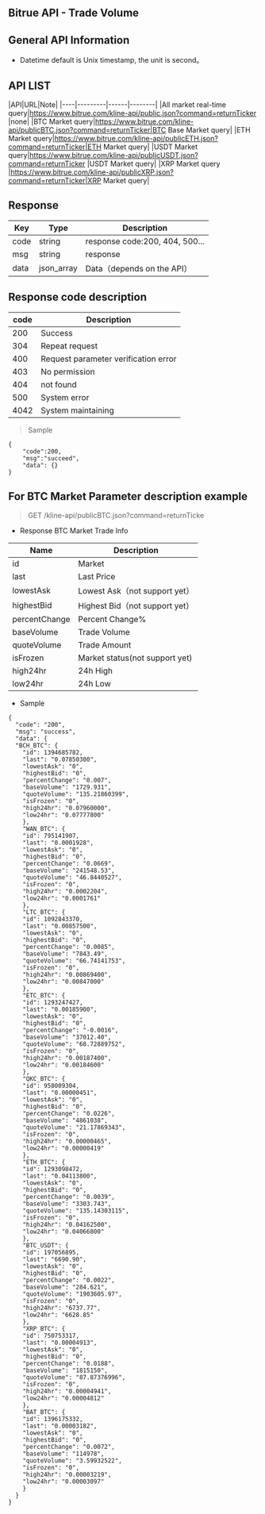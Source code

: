 
## Bitrue API - Trade Volume

## General API Information

- Datetime default is Unix timestamp, the unit is second。

## API LIST

|API|URL|Note|
|----|---------|------|--------|
|All market real-time query|https://www.bitrue.com/kline-api/public.json?command=returnTicker |none|
|BTC Market query|https://www.bitrue.com/kline-api/publicBTC.json?command=returnTicker|BTC Base Market query|
|ETH Market query|https://www.bitrue.com/kline-api/publicETH.json?command=returnTicker|ETH Market query|
|USDT Market query|https://www.bitrue.com/kline-api/publicUSDT.json?command=returnTicker |USDT Market query|
|XRP Market query |https://www.bitrue.com/kline-api/publicXRP.json?command=returnTicker|XRP Market query|

 
## Response
|Key|Type|Description|
|---|---|---|
|code|string|response code:200, 404, 500...|
|msg|string|response|
|data|json_array|Data（depends on the API）|

## Response code description
|code|Description|
|---|---|
|200|Success|
|304|Repeat request|
|400|Request parameter verification error|
|403|No permission|
|404|not found|
|500|System error|
|4042|System maintaining|

> Sample
```
{
    "code":200,
    "msg":"succeed",
    "data": {}
}
```


## For BTC Market Parameter description example

> GET /kline-api/publicBTC.json?command=returnTicke

- Response BTC Market Trade Info

|Name|Description|
|-----|-----|
|id|Market|
|last|Last Price|
|lowestAsk|Lowest Ask（not support yet）|
|highestBid|Highest Bid（not support yet）|
|percentChange|Percent Change%|
|baseVolume|Trade Volume|
|quoteVolume|Trade Amount|
|isFrozen|Market status(not support yet)|
|high24hr|24h High|
|low24hr|24h Low|
- Sample
```
{
  "code": "200",
  "msg": "success",
  "data": {
  "BCH_BTC": {
	"id": 1394685782,
	"last": "0.07850300",
	"lowestAsk": "0",
	"highestBid": "0",
	"percentChange": "0.007",
	"baseVolume": "1729.931",
	"quoteVolume": "135.21860399",
	"isFrozen": "0",
	"high24hr": "0.07960000",
	"low24hr": "0.07777800"
	},
	"WAN_BTC": {
	"id": 795141907,
	"last": "0.0001928",
	"lowestAsk": "0",
	"highestBid": "0",
	"percentChange": "0.0669",
	"baseVolume": "241548.53",
	"quoteVolume": "46.8440527",
	"isFrozen": "0",
	"high24hr": "0.0002204",
	"low24hr": "0.0001761"
	},
	"LTC_BTC": {
	"id": 1092843370,
	"last": "0.00857500",
	"lowestAsk": "0",
	"highestBid": "0",
	"percentChange": "0.0085",
	"baseVolume": "7843.49",
	"quoteVolume": "66.74141753",
	"isFrozen": "0",
	"high24hr": "0.00869400",
	"low24hr": "0.00847000"
	},
	"ETC_BTC": {
	"id": 1293247427,
	"last": "0.00185900",
	"lowestAsk": "0",
	"highestBid": "0",
	"percentChange": "-0.0016",
	"baseVolume": "37012.40",
	"quoteVolume": "68.72889752",
	"isFrozen": "0",
	"high24hr": "0.00187400",
	"low24hr": "0.00184600"
	},
	"QKC_BTC": {
	"id": 958009304,
	"last": "0.00000451",
	"lowestAsk": "0",
	"highestBid": "0",
	"percentChange": "0.0226",
	"baseVolume": "4861038",
	"quoteVolume": "21.17869343",
	"isFrozen": "0",
	"high24hr": "0.00000465",
	"low24hr": "0.00000419"
	},
	"ETH_BTC": {
	"id": 1293098472,
	"last": "0.04113800",
	"lowestAsk": "0",
	"highestBid": "0",
	"percentChange": "0.0039",
	"baseVolume": "3303.743",
	"quoteVolume": "135.14303115",
	"isFrozen": "0",
	"high24hr": "0.04162500",
	"low24hr": "0.04066800"
	},
	"BTC_USDT": {
	"id": 197056895,
	"last": "6690.90",
	"lowestAsk": "0",
	"highestBid": "0",
	"percentChange": "0.0022",
	"baseVolume": "284.621",
	"quoteVolume": "1903605.97",
	"isFrozen": "0",
	"high24hr": "6737.77",
	"low24hr": "6628.85"
	},
	"XRP_BTC": {
	"id": 750753317,
	"last": "0.00004913",
	"lowestAsk": "0",
	"highestBid": "0",
	"percentChange": "0.0188",
	"baseVolume": "1815150",
	"quoteVolume": "87.87376996",
	"isFrozen": "0",
	"high24hr": "0.00004941",
	"low24hr": "0.00004812"
	},
	"BAT_BTC": {
	"id": 1396175332,
	"last": "0.00003182",
	"lowestAsk": "0",
	"highestBid": "0",
	"percentChange": "0.0072",
	"baseVolume": "114978",
	"quoteVolume": "3.59932522",
	"isFrozen": "0",
	"high24hr": "0.00003219",
	"low24hr": "0.00003097"
	}
  }
}
```

